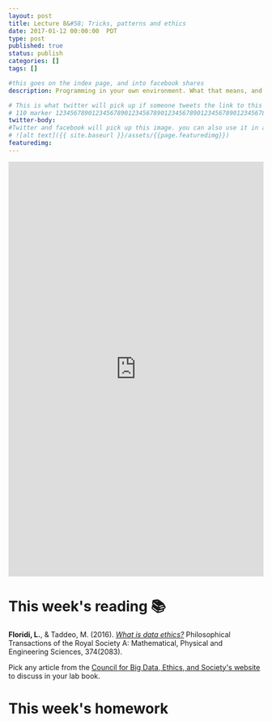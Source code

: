 ```yaml
---
layout: post
title: Lecture 8&#58; Tricks, patterns and ethics
date: 2017-01-12 00:00:00  PDT
type: post
published: true
status: publish
categories: []
tags: []

#this goes on the index page, and into facebook shares
description: Programming in your own environment. What that means, and how to get comfortable there.

# This is what twitter will pick up if someone tweets the link to this page
# 110 marker 1234567890123456789012345678901234567890123456789012345678901234567890123456789012345678901234567890123456789
twitter-body:
#Twitter and facebook will pick up this image. you can also use it in a post with:
# ![alt text]({{ site.baseurl }}/assets/{{page.featuredimg}})
featuredimg:
---
```


<style>
  iframe {
      width: 100%;
      height: 820px;
      border: 0;
  }
</style>

<iframe src="https://docs.google.com/presentation/d/1aWOs9MCDe_HCDj74BWNUbcsML34eK5SUoLwKxfS2uyQ/embed?start=false&loop=false&delayms=3000"></iframe>

# This week's reading :books:

**Floridi, L.**, &amp; Taddeo, M. (2016). [_What is data ethics?_](http://rsta.royalsocietypublishing.org/content/374/2083/20160360) Philosophical Transactions of the Royal Society A: Mathematical, Physical and Engineering Sciences, 374(2083).

Pick any article from the [Council for Big Data, Ethics, and Society's website](http://bdes.datasociety.net/) to discuss in your lab book.

# This week's homework
